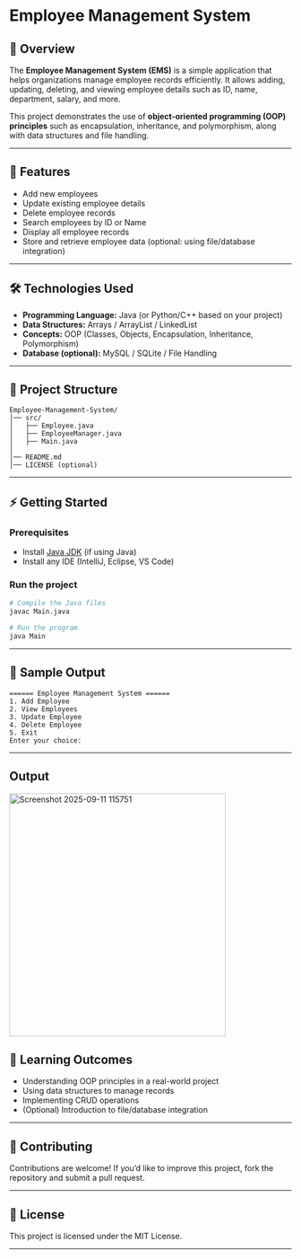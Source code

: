 # Employee Management System

## 📌 Overview

The **Employee Management System (EMS)** is a simple application that helps organizations manage employee records efficiently. It allows adding, updating, deleting, and viewing employee details such as ID, name, department, salary, and more.

This project demonstrates the use of **object-oriented programming (OOP) principles** such as encapsulation, inheritance, and polymorphism, along with data structures and file handling.

---

## 🚀 Features

* Add new employees
* Update existing employee details
* Delete employee records
* Search employees by ID or Name
* Display all employee records
* Store and retrieve employee data (optional: using file/database integration)

---

## 🛠️ Technologies Used

* **Programming Language:** Java (or Python/C++ based on your project)
* **Data Structures:** Arrays / ArrayList / LinkedList
* **Concepts:** OOP (Classes, Objects, Encapsulation, Inheritance, Polymorphism)
* **Database (optional):** MySQL / SQLite / File Handling

---

## 📂 Project Structure

```
Employee-Management-System/
│── src/
│   ├── Employee.java
│   ├── EmployeeManager.java
│   ├── Main.java
│
│── README.md
│── LICENSE (optional)
```

---

## ⚡ Getting Started

### Prerequisites

* Install [Java JDK](https://www.oracle.com/java/technologies/javase-downloads.html) (if using Java)
* Install any IDE (IntelliJ, Eclipse, VS Code)

### Run the project

```bash
# Compile the Java files
javac Main.java

# Run the program
java Main
```

---

## 📸 Sample Output

```
====== Employee Management System ======
1. Add Employee
2. View Employees
3. Update Employee
4. Delete Employee
5. Exit
Enter your choice:
```

---
## Output

<img width="386" height="433" alt="Screenshot 2025-09-11 115751" src="https://github.com/user-attachments/assets/9486b01b-1142-4fd7-99ac-40d5d8bcebe3" />


## 📖 Learning Outcomes

* Understanding OOP principles in a real-world project
* Using data structures to manage records
* Implementing CRUD operations
* (Optional) Introduction to file/database integration

---

## 🤝 Contributing

Contributions are welcome! If you’d like to improve this project, fork the repository and submit a pull request.

---

## 📜 License

This project is licensed under the MIT License.

---


